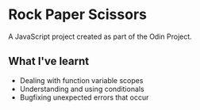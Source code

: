 # Rock Paper Scissors
A JavaScript project created as part of the Odin Project.

## What I've learnt
<ul>
  <li>Dealing with function variable scopes</li>
  <li>Understanding and using conditionals</li>
  <li>Bugfixing unexpected errors that occur</li>
</ul>
